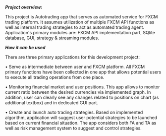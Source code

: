 ***Project overview:***

This project is Autotrading app that serves as automated service for FXCM trading platform. It assumes utilization of multiple
FXCM API functions as well as internal trading strategies to act as automated trading agent.
Application's primary modules are: FXCM API implementation part, SQlite database, GUI, strategy & streaming modules. 


***How it can be used***

There are three primary applications for this development project:

•	Serve as intermediate between user and FXCM platform. All FXCM primary functions have been collected in
one app that allows potential users to execute all trading operations from one place. 

•	Monitoring financial market and user positions. This app allows to monitor current ratio between the
desired currencies via implemented graph. In addition, user can clearly see any changes related to positions
on chart (as additional textbox) and in dedicated GUI part.

•	Create and launch auto trading strategies. Based on implemented algorithm, application will suggest user
potential strategies to be launched based on current financial situation. The app considers both
FA and TA as well as risk management system to suggest and control strategies.

